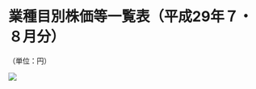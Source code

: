 # 業種目別株価等一覧表（平成29年７・８月分）

（単位：円）

![](https://www.nta.go.jp/tmp/53afca4e-1562-4795-851e-68ce27268859/images/1361775b02221ffbcf3447680e90733424248693c137f7419f8714f1c0f93e2d.jpg)